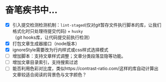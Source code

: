 # 奋笔疾书中...

+ [x] 引入提交检测检测机制：`lint-staged`(仅对git暂存文件执行脚本的库，让我们格式化时只处理待提交代码) + `husky`（git hooks库，让代码提交前执行检测）
+ [x] 打包文章生成器接口（node版本）
+ [x] ignoreStyle需要改为行内样式或css样式选择模式
+ [ ] 增加脚本：支持文章样式调整；文章分类段落显隐等功能。
+ [ ] 增加文章目录索引，支持搜索过滤
+ [ ] 能否利用色彩对比度，类似https://contrast-ratio.com/这样的库自动计算出文章较适合阅读的背景色与文字颜色？